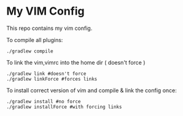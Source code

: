 My VIM Config
=============

This repo contains my vim config.

To compile all plugins: 
    
    ./gradlew compile

To link the vim,vimrc into the home dir ( doesn't force )

    ./gradlew link #doesn't force
    ./gradlew linkForce #forces links

To install correct version of vim and compile & link the config once:

    ./gradlew install #no force
    ./gradlew installForce #with forcing links



